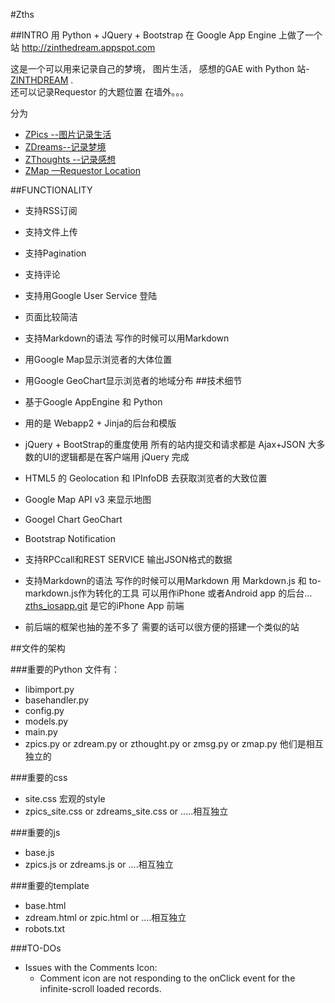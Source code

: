 #Zths

##INTRO
用 Python + JQuery + Bootstrap 在 Google App Engine 上做了一个站 
http://zinthedream.appspot.com 

这是一个可以用来记录自己的梦境， 图片生活， 感想的GAE with Python 站-[ZINTHDREAM](http://zinthedream.appspot.com) .   
还可以记录Requestor 的大题位置
在墙外。。。 

分为 

* [ZPics --图片记录生活][zpic] 
* [ZDreams--记录梦境][zdream] 
* [ZThoughts --记录感想][zthought]
* [ZMap —Requestor Location][zmap]

[zpic]: http://zinthedream.appspot.com/zpic
[zdream]: http://zinthedream.appspot.com/zdream
[zthought]: http://zinthedream.appspot.com/zthought
[zmap]:http://zinthedream.appspot.com/zmap



##FUNCTIONALITY

* 支持RSS订阅 
* 支持文件上传
* 支持Pagination
* 支持评论
* 支持用Google User Service 登陆
* 页面比较简洁
* 支持Markdown的语法 写作的时候可以用Markdown
* 用Google Map显示浏览者的大体位置
* 用Google GeoChart显示浏览者的地域分布
##技术细节

* 基于Google AppEngine 和 Python
* 用的是 Webapp2 + Jinja的后台和模版
* jQuery + BootStrap的重度使用 
  所有的站内提交和请求都是 Ajax+JSON 
  大多数的UI的逻辑都是在客户端用 jQuery 完成
* HTML5 的 Geolocation 和 IPInfoDB 去获取浏览者的大致位置
* Google Map API v3 来显示地图
* Googel Chart GeoChart
* Bootstrap Notification
* 支持RPCcall和REST SERVICE  输出JSON格式的数据
* 支持Markdown的语法 写作的时候可以用Markdown 用 Markdown.js 和 to-markdown.js作为转化的工具
  可以用作iPhone 或者Android app 的后台… 
  [zths_iosapp.git](http://github.com/mengfeng/zths_iosapp.git) 是它的iPhone App 前端

* 前后端的框架也抽的差不多了 需要的话可以很方便的搭建一个类似的站

##文件的架构

###重要的Python 文件有：
* libimport.py
* basehandler.py
* config.py
* models.py
* main.py
* zpics.py or zdream.py or zthought.py or zmsg.py or zmap.py 他们是相互独立的

###重要的css
* site.css  宏观的style
* zpics_site.css or zdreams_site.css or .....相互独立

###重要的js
* base.js
* zpics.js or zdreams.js or ....相互独立

###重要的template
* base.html
* zdream.html or zpic.html or ....相互独立
* robots.txt

###TO-DOs
* Issues with the Comments Icon:
  * Comment icon are not responding to the onClick event for the infinite-scroll loaded records.
